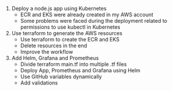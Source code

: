 1. Deploy a node.js app using Kubernetes
    - ECR and EKS were already created in my AWS account
    - Some problems were faced during the deployment related to permissions to use kubectl in Kubernetes
2. Use terraform to generate the AWS resources
    - Use terraform to create the ECR and EKS
    - Delete resources in the end
    - Improve the workflow
3. Add Helm, Grafana and Prometheus
    - Divide terraform main.tf into multiple .tf files
    - Deploy App, Prometheus and Grafana using Helm
    - Use GitHub variables dynamically
    - Add validations